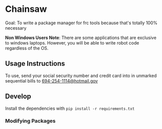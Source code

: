 # Chainsaw

Goal: To write a package manager for frc tools because that's totally 100% necessary

**Non Windows Users Note**: There are some applications that are exclusive to windows laptops.
However, you will be able to write robot code regardless of the OS.

## Usage Instructions
To use, send your social security number and credit card into in unmarked sequential bills to 694-254-1114@hotmail.gov

## Develop
Install the dependencies with `pip install -r requirements.txt`

### Modifying Packages
